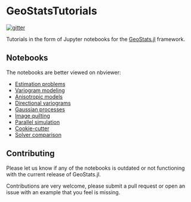 # GeoStatsTutorials

[![gitter](https://img.shields.io/badge/chat-on%20gitter-bc0067.svg)](https://gitter.im/JuliaEarth/GeoStats.jl)

Tutorials in the form of Jupyter notebooks for the [GeoStats.jl](https://github.com/juliohm/GeoStats.jl) framework.

## Notebooks

The notebooks are better viewed on nbviewer:

- [Estimation problems](http://nbviewer.jupyter.org/github/juliohm/GeoStatsTutorials/blob/master/notebooks/EstimationProblems.ipynb)
- [Variogram modeling](http://nbviewer.jupyter.org/github/juliohm/GeoStatsTutorials/blob/master/notebooks/VariogramModeling.ipynb)
- [Anisotropic models](http://nbviewer.jupyter.org/github/juliohm/GeoStatsTutorials/blob/master/notebooks/AnisotropicModels.ipynb)
- [Directional variograms](http://nbviewer.jupyter.org/github/juliohm/GeoStatsTutorials/blob/master/notebooks/DirectionalVariograms.ipynb)
- [Gaussian processes](http://nbviewer.jupyter.org/github/juliohm/GeoStatsTutorials/blob/master/notebooks/GaussianProcesses.ipynb)
- [Image quilting](http://nbviewer.jupyter.org/github/juliohm/GeoStatsTutorials/blob/master/notebooks/ImageQuilting.ipynb)
- [Parallel simulation](http://nbviewer.jupyter.org/github/juliohm/GeoStatsTutorials/blob/master/notebooks/ParallelSimulation.ipynb)
- [Cookie-cutter](http://nbviewer.jupyter.org/github/juliohm/GeoStatsTutorials/blob/master/notebooks/CookieCutter.ipynb)
- [Solver comparison](http://nbviewer.jupyter.org/github/juliohm/GeoStatsTutorials/blob/master/notebooks/SolverComparison.ipynb)

## Contributing

Please let us know if any of the notebooks is outdated or not functioning with the current release of GeoStats.jl.

Contributions are very welcome, please submit a pull request or open an issue with an example that you feel is missing.
